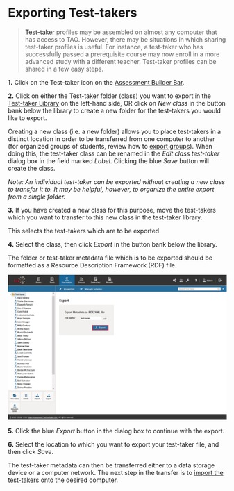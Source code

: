 <!--
created_at: 2016-12-15
authors:         
    - "Catherine Pease"
--> 

# Exporting Test-takers

>[Test-taker](../appendix/glossary.md#test-taker) profiles may be assembled on almost any computer that has access to TAO. However, there may be situations in which sharing test-taker profiles is useful. For instance, a test-taker who has successfully passed a prerequisite course may now enroll in a more advanced study with a different teacher. Test-taker profiles can be shared in a few easy steps.

**1.**  Click on the Test-taker icon on the [Assessment Builder Bar](../appendix/glossary.md#assessment-builder-bar).

**2.**  Click on either the Test-taker folder (class) you want to export in the [Test-taker Library](../appendix/glossary.md#test-taker-library) on the left-hand side, OR click on *New class* in the button bank below the library to create a new folder for the test-takers you would like to export.

Creating a new class (i.e. a new folder) allows you to place test-takers in a distinct location in order to be transferred from one computer to another (for organized groups of students, review how to [export groups](../groups/exporting-groups.md)). When doing this, the test-taker class can be renamed in the *Edit class test-taker* dialog box in the field marked *Label*. Clicking the blue *Save* button will create the class.

*Note: An individual test-taker can be exported without creating a new class to transfer it to. It may be helpful, however, to organize the entire export from a single folder.*

**3.**  If you have created a new class for this purpose, move the test-takers which you want to transfer to this new class in the test-taker library.

This selects the test-takers which are to be exported.

**4.**  Select the class, then click *Export* in the button bank below the library.

The folder or test-taker metadata file which is to be exported should be formatted as a Resource Description Framework (RDF) file. 

![Exporting Test-takers](../resources/backend/test-takers/export-3.png)

**5.**  Click the blue *Export* button in the dialog box to continue with the export.

**6.**  Select the location to which you want to export your test-taker file, and then click *Save*.

The test-taker metadata can then be transferred either to a data storage device or a computer network. The next step in the transfer is to [import the test-takers](../test-takers/importing-test-takers.md) onto the desired computer.
